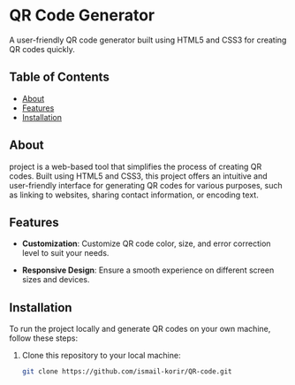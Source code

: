 # QR Code Generator

A user-friendly QR code generator built using HTML5 and CSS3 for creating QR codes quickly.

## Table of Contents

- [About](#about)
- [Features](#features)
- [Installation](#installation)

## About

 project is a web-based tool that simplifies the process of creating QR codes. Built using HTML5 and CSS3, this project offers an intuitive and user-friendly interface for generating QR codes for various purposes, such as linking to websites, sharing contact information, or encoding text.

## Features

- **Customization**: Customize QR code color, size, and error correction level to suit your needs.

- **Responsive Design**: Ensure a smooth experience on different screen sizes and devices.


## Installation

To run the project locally and generate QR codes on your own machine, follow these steps:

1. Clone this repository to your local machine:

   ```bash
   git clone https://github.com/ismail-korir/QR-code.git
